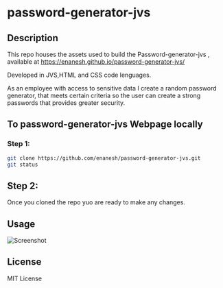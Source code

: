 # password-generator-jvs



## Description

This repo houses the assets used to build the Password-generator-jvs , available at https://enanesh.github.io/password-generator-jvs/



Developed in JVS,HTML and CSS code lenguages. 

As an employee with access to sensitive data I create a random password generator, that meets certain criteria so the user can create a strong passwords that provides greater security.


## To password-generator-jvs Webpage locally 
 
### Step 1:

```sh
git clone https://github.com/enanesh/password-generator-jvs.git
git status 
```

## Step 2:
Once you cloned the repo yuo are ready to make any changes.

## Usage



![Screenshot](https://github.com/enanesh/password-generator-jvs/blob/main/Images%20/README%20image.png)





## License

MIT License 

    
